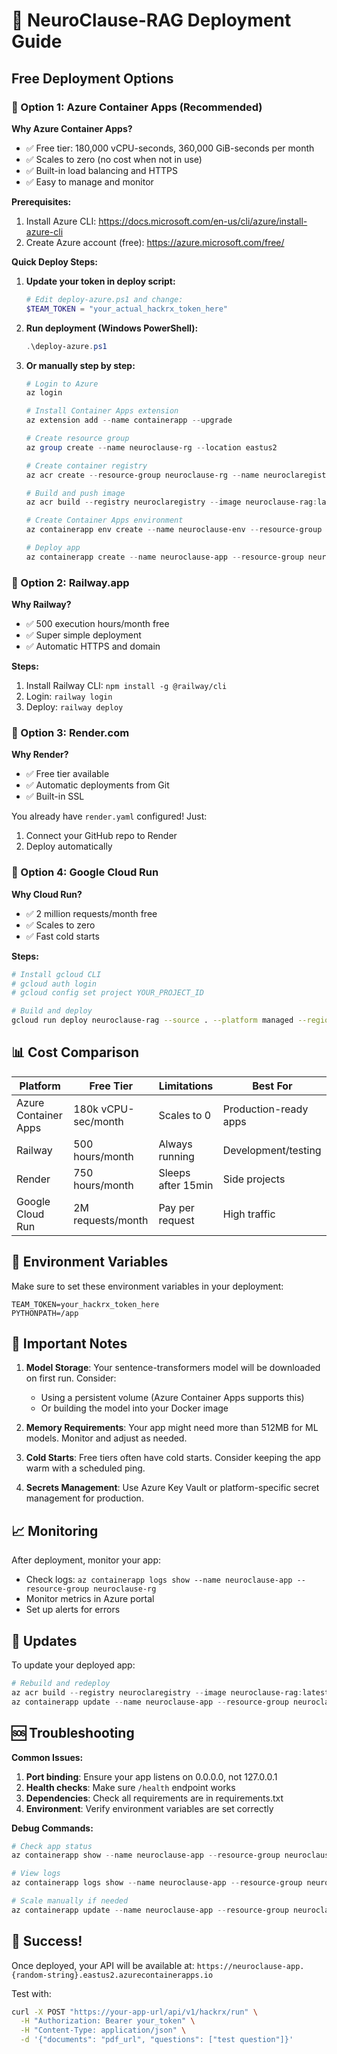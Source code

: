 # 🚀 NeuroClause-RAG Deployment Guide

## Free Deployment Options

### 🥇 Option 1: Azure Container Apps (Recommended)

**Why Azure Container Apps?**
- ✅ Free tier: 180,000 vCPU-seconds, 360,000 GiB-seconds per month
- ✅ Scales to zero (no cost when not in use)
- ✅ Built-in load balancing and HTTPS
- ✅ Easy to manage and monitor

**Prerequisites:**
1. Install Azure CLI: https://docs.microsoft.com/en-us/cli/azure/install-azure-cli
2. Create Azure account (free): https://azure.microsoft.com/free/

**Quick Deploy Steps:**

1. **Update your token in deploy script:**
   ```powershell
   # Edit deploy-azure.ps1 and change:
   $TEAM_TOKEN = "your_actual_hackrx_token_here"
   ```

2. **Run deployment (Windows PowerShell):**
   ```powershell
   .\deploy-azure.ps1
   ```

3. **Or manually step by step:**
   ```powershell
   # Login to Azure
   az login
   
   # Install Container Apps extension
   az extension add --name containerapp --upgrade
   
   # Create resource group
   az group create --name neuroclause-rg --location eastus2
   
   # Create container registry
   az acr create --resource-group neuroclause-rg --name neuroclaregistry --sku Basic --admin-enabled true
   
   # Build and push image
   az acr build --registry neuroclaregistry --image neuroclause-rag:latest .
   
   # Create Container Apps environment
   az containerapp env create --name neuroclause-env --resource-group neuroclause-rg --location eastus2
   
   # Deploy app
   az containerapp create --name neuroclause-app --resource-group neuroclause-rg --environment neuroclause-env --image neuroclaregistry.azurecr.io/neuroclause-rag:latest --target-port 8000 --ingress external --cpu 0.25 --memory 0.5Gi --min-replicas 0 --max-replicas 1 --env-vars "TEAM_TOKEN=your_token" "PYTHONPATH=/app"
   ```

### 🥈 Option 2: Railway.app

**Why Railway?**
- ✅ 500 execution hours/month free
- ✅ Super simple deployment
- ✅ Automatic HTTPS and domain

**Steps:**
1. Install Railway CLI: `npm install -g @railway/cli`
2. Login: `railway login`
3. Deploy: `railway deploy`

### 🥉 Option 3: Render.com

**Why Render?**
- ✅ Free tier available
- ✅ Automatic deployments from Git
- ✅ Built-in SSL

You already have `render.yaml` configured! Just:
1. Connect your GitHub repo to Render
2. Deploy automatically

### 🎯 Option 4: Google Cloud Run

**Why Cloud Run?**
- ✅ 2 million requests/month free
- ✅ Scales to zero
- ✅ Fast cold starts

**Steps:**
```bash
# Install gcloud CLI
# gcloud auth login
# gcloud config set project YOUR_PROJECT_ID

# Build and deploy
gcloud run deploy neuroclause-rag --source . --platform managed --region us-central1 --allow-unauthenticated
```

## 📊 Cost Comparison

| Platform | Free Tier | Limitations | Best For |
|----------|-----------|-------------|----------|
| Azure Container Apps | 180k vCPU-sec/month | Scales to 0 | Production-ready apps |
| Railway | 500 hours/month | Always running | Development/testing |
| Render | 750 hours/month | Sleeps after 15min | Side projects |
| Google Cloud Run | 2M requests/month | Pay per request | High traffic |

## 🔧 Environment Variables

Make sure to set these environment variables in your deployment:

```
TEAM_TOKEN=your_hackrx_token_here
PYTHONPATH=/app
```

## 🚨 Important Notes

1. **Model Storage**: Your sentence-transformers model will be downloaded on first run. Consider:
   - Using a persistent volume (Azure Container Apps supports this)
   - Or building the model into your Docker image

2. **Memory Requirements**: Your app might need more than 512MB for ML models. Monitor and adjust as needed.

3. **Cold Starts**: Free tiers often have cold starts. Consider keeping the app warm with a scheduled ping.

4. **Secrets Management**: Use Azure Key Vault or platform-specific secret management for production.

## 📈 Monitoring

After deployment, monitor your app:
- Check logs: `az containerapp logs show --name neuroclause-app --resource-group neuroclause-rg`
- Monitor metrics in Azure portal
- Set up alerts for errors

## 🔄 Updates

To update your deployed app:
```powershell
# Rebuild and redeploy
az acr build --registry neuroclaregistry --image neuroclause-rag:latest .
az containerapp update --name neuroclause-app --resource-group neuroclause-rg --image neuroclaregistry.azurecr.io/neuroclause-rag:latest
```

## 🆘 Troubleshooting

**Common Issues:**
1. **Port binding**: Ensure your app listens on 0.0.0.0, not 127.0.0.1
2. **Health checks**: Make sure `/health` endpoint works
3. **Dependencies**: Check all requirements are in requirements.txt
4. **Environment**: Verify environment variables are set correctly

**Debug Commands:**
```powershell
# Check app status
az containerapp show --name neuroclause-app --resource-group neuroclause-rg

# View logs
az containerapp logs show --name neuroclause-app --resource-group neuroclause-rg --follow

# Scale manually if needed
az containerapp update --name neuroclause-app --resource-group neuroclause-rg --min-replicas 1
```

## 🎉 Success!

Once deployed, your API will be available at:
`https://neuroclause-app.{random-string}.eastus2.azurecontainerapps.io`

Test with:
```bash
curl -X POST "https://your-app-url/api/v1/hackrx/run" \
  -H "Authorization: Bearer your_token" \
  -H "Content-Type: application/json" \
  -d '{"documents": "pdf_url", "questions": ["test question"]}'
```

